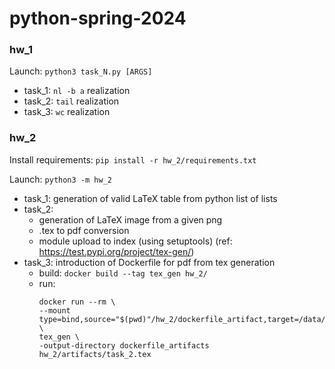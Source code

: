 # python-spring-2024

### hw_1

Launch: `python3 task_N.py [ARGS]`

- task_1: `nl -b a` realization
- task_2: `tail` realization
- task_3: `wc` realization

### hw_2

Install requirements: `pip install -r hw_2/requirements.txt`

Launch: `python3 -m hw_2`

- task_1: generation of valid LaTeX table from python list of lists
- task_2: 
  - generation of LaTeX image from a given png
  - .tex to pdf conversion
  - module upload to index (using setuptools) (ref: https://test.pypi.org/project/tex-gen/)
- task_3: introduction of Dockerfile for pdf from tex generation
  - build: `docker build --tag tex_gen hw_2/`
  - run:
    ```commandline
    docker run --rm \
    --mount type=bind,source="$(pwd)"/hw_2/dockerfile_artifact,target=/data/dockerfile_artifacts \
    tex_gen \
    -output-directory dockerfile_artifacts  hw_2/artifacts/task_2.tex
    ```
